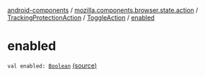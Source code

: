 [android-components](../../../index.md) / [mozilla.components.browser.state.action](../../index.md) / [TrackingProtectionAction](../index.md) / [ToggleAction](index.md) / [enabled](./enabled.md)

# enabled

`val enabled: `[`Boolean`](https://kotlinlang.org/api/latest/jvm/stdlib/kotlin/-boolean/index.html) [(source)](https://github.com/mozilla-mobile/android-components/blob/master/components/browser/state/src/main/java/mozilla/components/browser/state/action/BrowserAction.kt#L240)